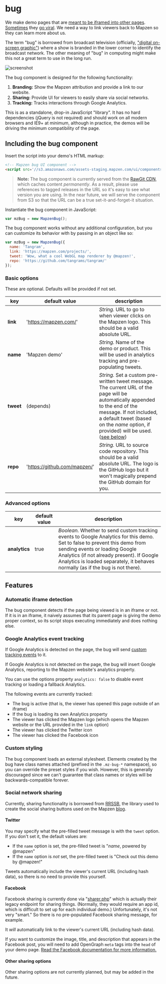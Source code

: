 bug
===

We make demo pages that are [meant to be iframed into other pages](https://tangrams.github.io/tangram/#mapzen,40.70532700869127,-74.0097749233246,16). [Sometimes](http://tangrams.github.io/tangram-docs-assets/?procedural/tronish.yaml#16/40.7053/-74.0098) they [go viral](http://www.citylab.com/design/2015/03/a-mesmerizing-futuristic-map-with-animated-traffic-and-glowing-buildings/388285/). We need a way to link viewers back to Mapzen so they can learn more about us.

The term "bug" is borrowed from broadcast television (officially, ["digital on-screen graphic"](http://en.wikipedia.org/wiki/Digital_on-screen_graphic)) where a show is branded in the lower corner to identify the broadcast network. The other meaning of "bug" in computing might make this not a great term to use in the long run.

![screenshot](https://cloud.githubusercontent.com/assets/2553268/7524364/87423646-f4cf-11e4-897f-df25b01ec905.png)

The bug component is designed for the following functionality:

1. __Branding:__ Show the Mapzen attribution and provide a link to our website.
2. __Sharing:__ Provide UI for viewers to easily share via social networks.
3. __Tracking:__ Tracks interactions through Google Analytics.

This is as a standalone, drop-in JavaScript "library". It has no hard dependencies (jQuery is not required) and should work on all modern browsers and IE9+ at minimum, although in practice, the demos will be driving the minimum compatibility of the page.

## Including the bug component

Insert the script into your demo's HTML markup:

```html
<!-- Mapzen bug UI component -->
<script src='//s3.amazonaws.com/assets-staging.mapzen.com/ui/components/bug/bug.min.js'></script>
```

> **Note:** The bug component is currently served from the [RawGit CDN](https://rawgit.com/), which caches content _permanently_. As a result, please use references to tagged releases in the URL so it's easy to see what version you are using. In the near future, we will serve the component from S3 so that the URL can be a true set-it-and-forget-it situation.

Instantiate the bug component in JavaScript:

```js
var mzBug = new MapzenBug();
```

The bug component works without any additional configuration, but you can customize its behavior with by passing in an object like so:

```js
var mzBug = new MapzenBug({
  name: 'Tangram',
  link: 'https://mapzen.com/projects/',
  tweet: 'Wow, what a cool WebGL map renderer by @mapzen!',
  repo: 'https://github.com/tangrams/tangram/'
});
```

### Basic options

These are optional. Defaults will be provided if not set.

key       | default value         | description
----------|-----------------------|-------------
__link__  | 'https://mapzen.com/' | _String._ URL to go to when viewer clicks on the Mapzen logo. This should be a valid absolute URL.
__name__  | 'Mapzen demo'         | _String._ Name of the demo or product. This will be used in analytics tracking and pre-populating tweets.
__tweet__ | (depends)             | _String._ Set a custom pre-written tweet message. The current URL of the page will be automatically appended to the end of the message. If not included, a default tweet (based on the _name_ option, if provided) will be used. ([see below](#twitter))
__repo__  | 'https://github.com/mapzen/' | _String._ URL to source code repository. This should be a valid absolute URL. The logo is the GitHub logo but it won't magically prepend the GitHub domain for you.


### Advanced options

key           | default value         | description
--------------|-----------------------|-------------
__analytics__ | true                  | _Boolean._ Whether to send custom tracking events to Google Analytics for this demo. Set to false to prevent this demo from sending events or loading Google Analytics (if not already present). If Google Analytics is loaded separately, it behaves normally (as if the bug is not there).

## Features

### Automatic iframe detection

The bug component detects if the page being viewed is in an iframe or not. If it is in an iframe, it naively assumes that its parent page is giving the demo proper context, so its script stops executing immediately and does nothing else.

### Google Analytics event tracking

If Google Analytics is detected on the page, the bug will send [custom tracking events](https://developers.google.com/analytics/devguides/collection/gajs/eventTrackerGuide) to it.

If Google Analytics is not detected on the page, the bug will insert Google Analytics, reporting to the Mapzen website's analytics property.

You can use the options property `analytics: false` to disable event tracking or loading a fallback Analytics.

The following events are currently tracked:

- The bug is active (that is, the viewer has opened this page outside of an iframe)
- If the bug is loading its own Analytics property
- The viewer has clicked the Mapzen logo (which opens the Mapzen website or the URL provided in the `link` option)
- The viewer has clicked the Twitter icon
- The viewer has clicked the Facebook icon

### Custom styling

The bug component loads an external stylesheet. Elements created by the bug have class names attached (prefixed in the `.mz-bug-*` namespace), so you can override the preset styles if you wish. However, this is generally discouraged since we can't guarantee that class names or styles will be backwards-compatible forever.

### Social network sharing

Currently, sharing functionality is borrowed from [RRSSB](https://github.com/kni-labs/rrssb), the library used to create the social sharing buttons used on the Mapzen [blog](https://mapzen.com/blog/).

#### Twitter

You may specify what the pre-filled tweet message is with the `tweet` option. If you don't set it, the default values are:

- If the `name` option is set, the pre-filled tweet is "_name_, powered by @mapzen"
- If the `name` option is _not_ set, the pre-filled tweet is "Check out this demo by @mapzen!"

Tweets automatically include the viewer's current URL (including hash data), so there is no need to provide this yourself.

#### Facebook

Facebook sharing is currently done via "[sharer.php](http://www.joshuawinn.com/facebooks-sharer-php-longer-deprecated-2014/)" which is actually their legacy endpoint for sharing things. (Normally, they would require an app id, which is difficult to set up for each individual demo.) Unfortunately, it's not very "smart." So there is no pre-populated Facebook sharing message, for example.

It *will* automatically link to the viewer's current URL (including hash data).

If you want to customize the image, title, and description that appears in the Facebook post, you will need to add OpenGraph `meta` tags into the `head` of your demo page. [Read the Facebook documentation for more information.](https://developers.facebook.com/docs/sharing/best-practices#tags)

#### Other sharing options

Other sharing options are not currently planned, but may be added in the future.
